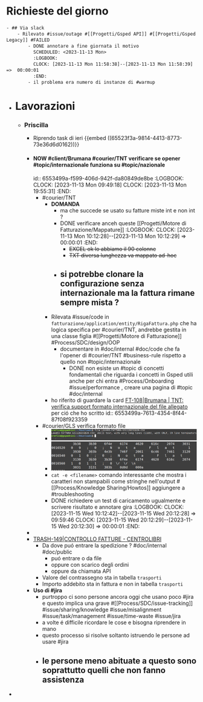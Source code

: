 # Richieste del giorno
	- ## Via slack
		- Rilevato #issue/outage #[[Progetti/Gsped API]] #[[Progetti/Gsped Legacy]] #FAILED
			- DONE annotare a fine giornata il motivo 
			  SCHEDULED: <2023-11-13 Mon>
			  :LOGBOOK:
			  CLOCK: [2023-11-13 Mon 11:58:38]--[2023-11-13 Mon 11:58:39] =>  00:00:01
			  :END:
			- il problema era numero di instanze di #warmup
- # Lavorazioni
	- ### **Priscilla**
		- Riprendo task di ieri {{embed ((65523f3a-9814-4413-8773-73e36d6d0162))}}
		- #### NOW #client/Brumana #courier/TNT verificare se opener #topic/internazionale funziona su #topic/nazionale
		  id:: 6553499a-f599-406d-942f-da80849de8be
		  :LOGBOOK:
		  CLOCK: [2023-11-13 Mon 09:49:18]
		  CLOCK: [2023-11-13 Mon 19:55:31]
		  :END:
			- #courier/TNT
				- **DOMANDA**
					- ma che succede se usato su fatture miste int e non int ?
					- DONE verificare anceh queste [[Progetti/Motore di Fatturazione/Mappature]]
					  :LOGBOOK:
					  CLOCK: [2023-11-13 Mon 10:12:28]--[2023-11-13 Mon 10:12:29] =>  00:00:01
					  :END:
						- ~~EXCEL ok lo abbiamo il 90 colonne~~
						- ~~TXT diversa lunghezza va mappato ad-hoc~~
					- si potrebbe clonare la configurazione senza internazionale ma la **fattura rimane sempre mista** ?
						-
				- Rilevata #issue/code in `fatturazione/application/entity/RigaFattura.php` che ha logica specifica per #courier/TNT, andrebbe gestita in una classe figlia #[[Progetti/Motore di Fatturazione]] #Process/SDC/design/OOP
					- documentare in #doc/internal #doc/code che fa l'opener di #courier/TNT #business-rule rispetto a quello non #topic/internazionale
						- DONE non esiste un #topic di concetti fondamentali che riguarda i concetti in Gsped utili anche per chi entra #Process/Onboarding #issue/performance , creare una pagina di #topic #doc/internal
				- ho riferito di guardare la card [FT-108|Brumana | TNT: verifica support formato internazionale del file allegato](https://gsped.atlassian.net/browse/FT-108)  per ció che ho scritto
				  id:: 6553499a-7613-4354-8f44-87f08f923359
			- #courier/GLS verifica formato file
				- ![image.png](../assets/image_1699887778876_0.png)
				- ![image.png](../assets/image_1699887793946_0.png)
				- `cat -e <filename>` comando interessante che mostra i caratteri non stampabili come stringhe nell'output #[[Process/Knowledge Sharing/Howtos]] aggiungere a #troubleshooting
				- DONE richiedere un test di caricamento ugualmente e scrivere risultato e annotare gira
				  :LOGBOOK:
				  CLOCK: [2023-11-15 Wed 10:12:42]--[2023-11-15 Wed 20:12:28] =>  09:59:46
				  CLOCK: [2023-11-15 Wed 20:12:29]--[2023-11-15 Wed 20:12:30] =>  00:00:01
				  :END:
		-
		- [TRASH-149|CONTROLLO FATTURE - CENTROLIBRI](https://gsped.atlassian.net/browse/TRASH-149)
			- Da dove puó entrare la spedizione ? #doc/internal #doc/public
				- puó entrare o da file
				- oppure con scarico degli ordini
				- oppure da chiamata API
			- Valore del contrassegno sta in tabella `trasporti`
			- Importo addebito sta in fattura e non in tabella `trasporti`
		- **Uso di #jira**
			- purtroppo ci sono persone ancora oggi che usano poco #jira e questo implica una grave  #[[Process/SDC/issue-tracking]] #issue/sharing/knowledge #issue/misalignment #issue/task/management #issue/time-waste #issue/jira
			- a volte é difficile ricordare le cose e bisogna riprendere in mano
			- questo processo si risolve soltanto istruendo le persone ad usare #jira
			- le persone meno abituate a questo sono soprattutto quelli che non fanno assistenza
				-
-